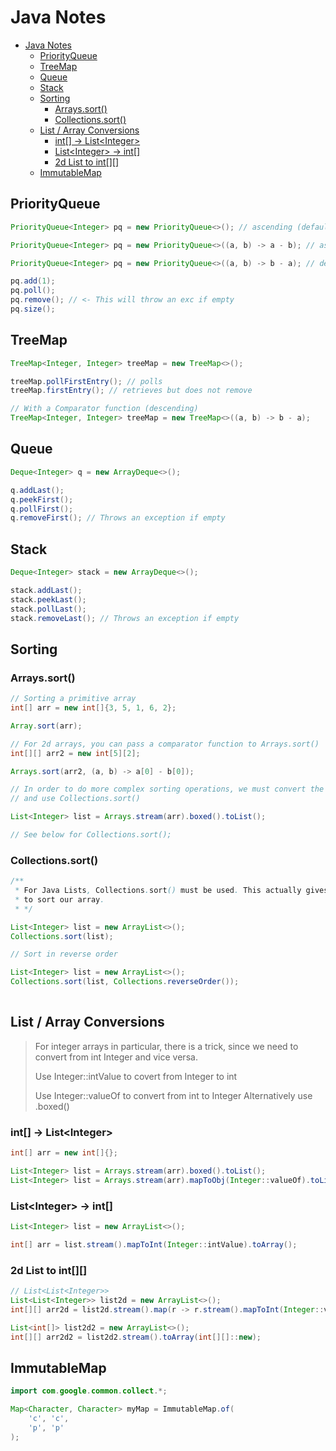 # Java Notes

- [Java Notes](#java-notes)
  - [PriorityQueue](#priorityqueue)
  - [TreeMap](#treemap)
  - [Queue](#queue)
  - [Stack](#stack)
  - [Sorting](#sorting)
    - [Arrays.sort()](#arrayssort)
    - [Collections.sort()](#collectionssort)
  - [List / Array Conversions](#list--array-conversions)
    - [int\[\] -\> List\<Integer\>](#int---listinteger)
    - [List\<Integer\> -\> int\[\]](#listinteger---int)
    - [2d List to int\[\]\[\]](#2d-list-to-int)
  - [ImmutableMap](#immutablemap)


## PriorityQueue
```java
PriorityQueue<Integer> pq = new PriorityQueue<>(); // ascending (default)

PriorityQueue<Integer> pq = new PriorityQueue<>((a, b) -> a - b); // ascending

PriorityQueue<Integer> pq = new PriorityQueue<>((a, b) -> b - a); // descending

pq.add(1);
pq.poll();
pq.remove(); // <- This will throw an exc if empty
pq.size();
```

## TreeMap
```java
TreeMap<Integer, Integer> treeMap = new TreeMap<>();

treeMap.pollFirstEntry(); // polls
treeMap.firstEntry(); // retrieves but does not remove

// With a Comparator function (descending)
TreeMap<Integer, Integer> treeMap = new TreeMap<>((a, b) -> b - a);
```

## Queue
```java
Deque<Integer> q = new ArrayDeque<>();

q.addLast();
q.peekFirst();
q.pollFirst();
q.removeFirst(); // Throws an exception if empty
```

## Stack
```java
Deque<Integer> stack = new ArrayDeque<>();

stack.addLast();
stack.peekLast();
stack.pollLast();
stack.removeLast(); // Throws an exception if empty
```

## Sorting
### Arrays.sort()
```java
// Sorting a primitive array
int[] arr = new int[]{3, 5, 1, 6, 2};

Array.sort(arr);

// For 2d arrays, you can pass a comparator function to Arrays.sort()
int[][] arr2 = new int[5][2];

Arrays.sort(arr2, (a, b) -> a[0] - b[0]);

// In order to do more complex sorting operations, we must convert the array to a List
// and use Collections.sort() 

List<Integer> list = Arrays.stream(arr).boxed().toList();

// See below for Collections.sort();
```

### Collections.sort()
```java
/**
 * For Java Lists, Collections.sort() must be used. This actually gives us more options on how
 * to sort our array.
 * */

List<Integer> list = new ArrayList<>();
Collections.sort(list);

// Sort in reverse order

List<Integer> list = new ArrayList<>();
Collections.sort(list, Collections.reverseOrder());
 
```

## List / Array Conversions
> For integer arrays in particular, there is a trick, since we need to convert from int Integer and vice versa.
> 
> Use Integer::intValue to covert from Integer to int
> 
> Use Integer::valueOf to convert from int to Integer
> Alternatively use .boxed()

### int[] -> List\<Integer\>
```java
int[] arr = new int[]{};

List<Integer> list = Arrays.stream(arr).boxed().toList();
List<Integer> list = Arrays.stream(arr).mapToObj(Integer::valueOf).toList();
```

### List\<Integer\> -> int[]
```java
List<Integer> list = new ArrayList<>();

int[] arr = list.stream().mapToInt(Integer::intValue).toArray();
```

### 2d List to int[][]
```java
// List<List<Integer>>
List<List<Integer>> list2d = new ArrayList<>();
int[][] arr2d = list2d.stream().map(r -> r.stream().mapToInt(Integer::valueOf).toArray()).toArray(int[][]::new);

List<int[]> list2d2 = new ArrayList<>();
int[][] arr2d2 = list2d2.stream().toArray(int[][]::new);
```

## ImmutableMap
```java
import com.google.common.collect.*;

Map<Character, Character> myMap = ImmutableMap.of(
    'c', 'c',
    'p', 'p'
);
```
